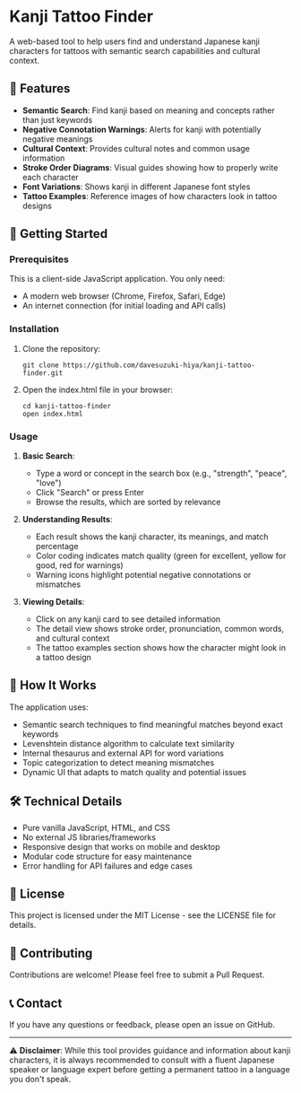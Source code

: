 # Kanji Tattoo Finder

A web-based tool to help users find and understand Japanese kanji characters for tattoos with semantic search capabilities and cultural context.

## 🌟 Features

- **Semantic Search**: Find kanji based on meaning and concepts rather than just keywords
- **Negative Connotation Warnings**: Alerts for kanji with potentially negative meanings
- **Cultural Context**: Provides cultural notes and common usage information
- **Stroke Order Diagrams**: Visual guides showing how to properly write each character
- **Font Variations**: Shows kanji in different Japanese font styles
- **Tattoo Examples**: Reference images of how characters look in tattoo designs

## 🚀 Getting Started

### Prerequisites

This is a client-side JavaScript application. You only need:
- A modern web browser (Chrome, Firefox, Safari, Edge)
- An internet connection (for initial loading and API calls)

### Installation

1. Clone the repository:
   ```
   git clone https://github.com/davesuzuki-hiya/kanji-tattoo-finder.git
   ```

2. Open the index.html file in your browser:
   ```
   cd kanji-tattoo-finder
   open index.html
   ```

### Usage

1. **Basic Search**:
   - Type a word or concept in the search box (e.g., "strength", "peace", "love")
   - Click "Search" or press Enter
   - Browse the results, which are sorted by relevance

2. **Understanding Results**:
   - Each result shows the kanji character, its meanings, and match percentage
   - Color coding indicates match quality (green for excellent, yellow for good, red for warnings)
   - Warning icons highlight potential negative connotations or mismatches

3. **Viewing Details**:
   - Click on any kanji card to see detailed information
   - The detail view shows stroke order, pronunciation, common words, and cultural context
   - The tattoo examples section shows how the character might look in a tattoo design

## 🧠 How It Works

The application uses:
- Semantic search techniques to find meaningful matches beyond exact keywords
- Levenshtein distance algorithm to calculate text similarity
- Internal thesaurus and external API for word variations
- Topic categorization to detect meaning mismatches
- Dynamic UI that adapts to match quality and potential issues

## 🛠️ Technical Details

- Pure vanilla JavaScript, HTML, and CSS
- No external JS libraries/frameworks
- Responsive design that works on mobile and desktop
- Modular code structure for easy maintenance
- Error handling for API failures and edge cases

## 📝 License

This project is licensed under the MIT License - see the LICENSE file for details.

## 🤝 Contributing

Contributions are welcome! Please feel free to submit a Pull Request.

## 📞 Contact

If you have any questions or feedback, please open an issue on GitHub.

---

⚠️ **Disclaimer**: While this tool provides guidance and information about kanji characters, it is always recommended to consult with a fluent Japanese speaker or language expert before getting a permanent tattoo in a language you don't speak. 